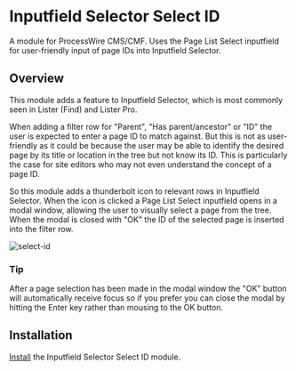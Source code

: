 # Inputfield Selector Select ID

A module for ProcessWire CMS/CMF. Uses the Page List Select inputfield for user-friendly input of page IDs into Inputfield Selector.

## Overview

This module adds a feature to Inputfield Selector, which is most commonly seen in Lister (Find) and Lister Pro.

When adding a filter row for "Parent", "Has parent/ancestor" or "ID" the user is expected to enter a page ID to match against. But this is not as user-friendly as it could be because the user may be able to identify the desired page by its title or location in the tree but not know its ID. This is particularly the case for site editors who may not even understand the concept of a page ID.

So this module adds a thunderbolt icon to relevant rows in Inputfield Selector. When the icon is clicked a Page List Select inputfield opens in a modal window, allowing the user to visually select a page from the tree. When the modal is closed with "OK" the ID of the selected page is inserted into the filter row.

![select-id](https://user-images.githubusercontent.com/1538852/73600047-0e052400-45b0-11ea-889c-be60968055e1.gif)

### Tip

After a page selection has been made in the modal window the "OK" button will automatically receive focus so if you prefer you can close the modal by hitting the Enter key rather than mousing to the OK button.

## Installation

[Install](http://modules.processwire.com/install-uninstall/) the Inputfield Selector Select ID module.
